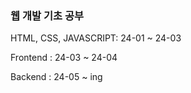 ### 웹 개발 기초 공부

HTML, CSS, JAVASCRIPT: 24-01 ~ 24-03

Frontend : 24-03 ~ 24-04

Backend : 24-05 ~ ing
